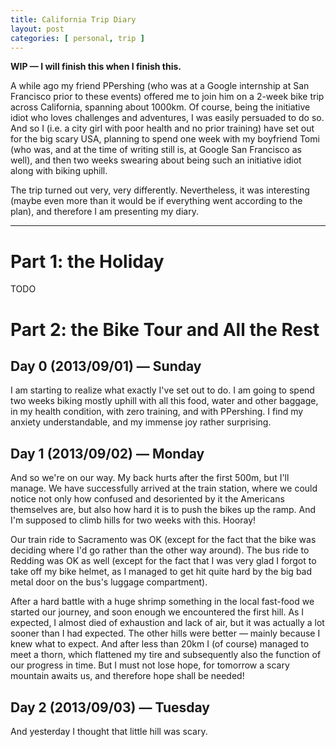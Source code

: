 ```yaml
---
title: California Trip Diary
layout: post
categories: [ personal, trip ]
---
```


**WIP — I will finish this when I finish this.**

A while ago my friend PPershing (who was at a Google internship at San Francisco prior to these events) offered me to join him on a 2-week bike trip across California, spanning about 1000km. Of course, being the initiative idiot who loves challenges and adventures, I was easily persuaded to do so. And so I (i.e. a city girl with poor health and no prior training) have set out for the big scary USA, planning to spend one week with my boyfriend Tomi (who was, and at the time of writing still is, at Google San Francisco as well), and then two weeks swearing about being such an initiative idiot along with biking uphill.

The trip turned out very, very differently. Nevertheless, it was interesting (maybe even more than it would be if everything went according to the plan), and therefore I am presenting my diary.

<!--more-->

---------------------------------

Part 1: the Holiday
===================

TODO

Part 2: the Bike Tour and All the Rest
======================================

## Day 0 (2013/09/01) — Sunday

I am starting to realize what exactly I've set out to do. I am going to spend two weeks biking mostly uphill with all this food, water and other baggage, in my health condition, with zero training, and with PPershing. I find my anxiety understandable, and my immense joy rather surprising.

## Day 1 (2013/09/02) — Monday

And so we're on our way. My back hurts after the first 500m, but I'll manage. We have successfully arrived at the train station, where we could notice not only how confused and desoriented by it the Americans themselves are, but also how hard it is to push the bikes up the ramp. And I'm supposed to climb hills for two weeks with this. Hooray!

Our train ride to Sacramento was OK (except for the fact that the bike was deciding where I'd go rather than the other way around). The bus ride to Redding was OK as well (except for the fact that I was very glad I forgot to take off my bike helmet, as I managed to get hit quite hard by the big bad metal door on the bus's luggage compartment).

After a hard battle with a huge shrimp something in the local fast-food we started our journey, and soon enough we encountered the first hill. As I expected, I almost died of exhaustion and lack of air, but it was actually a lot sooner than I had expected. The other hills were better — mainly because I knew what to expect. And after less than 20km I (of course) managed to meet a thorn, which flattened my tire and subsequently also the function of our progress in time. But I must not lose hope, for tomorrow a scary mountain awaits us, and therefore hope shall be needed!

## Day 2 (2013/09/03) — Tuesday

And yesterday I thought that little hill was scary.
